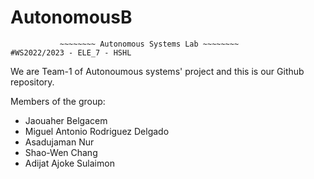 # AutonomousB
               ~~~~~~~~ Autonomous Systems Lab ~~~~~~~~			          #WS2022/2023 - ELE_7 - HSHL
 

We are Team-1 of Autonoumous systems' project and this is our Github repository.

Members of the group:

* Jaouaher Belgacem
* Miguel Antonio Rodriguez Delgado
* Asadujaman Nur
* Shao-Wen Chang
* Adijat Ajoke Sulaimon
